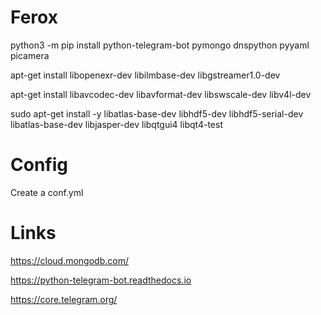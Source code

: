 # Ferox

python3 -m pip install python-telegram-bot pymongo dnspython pyyaml picamera

apt-get install  libopenexr-dev libilmbase-dev  libgstreamer1.0-dev

apt-get install libavcodec-dev libavformat-dev libswscale-dev libv4l-dev

sudo apt-get install -y libatlas-base-dev libhdf5-dev libhdf5-serial-dev libatlas-base-dev libjasper-dev  libqtgui4  libqt4-test

# Config

Create a conf.yml 


# Links

https://cloud.mongodb.com/

https://python-telegram-bot.readthedocs.io

https://core.telegram.org/
